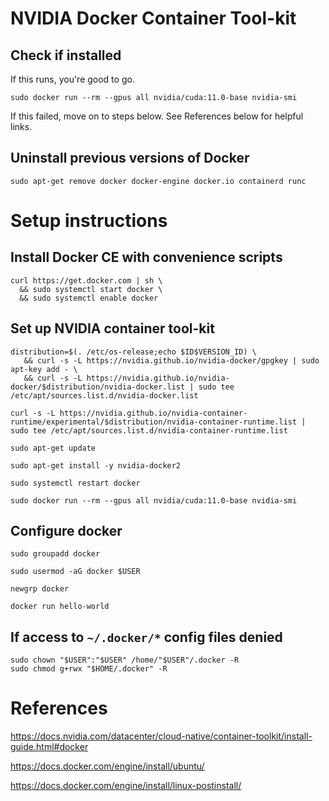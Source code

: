 # NVIDIA Docker Container Tool-kit

## Check if installed
If this runs, you're good to go.
```
sudo docker run --rm --gpus all nvidia/cuda:11.0-base nvidia-smi
```

If this failed, move on to steps below. See References below for helpful links.

## Uninstall previous versions of Docker

```
sudo apt-get remove docker docker-engine docker.io containerd runc
```

# Setup instructions

## Install Docker CE with convenience scripts

```
curl https://get.docker.com | sh \
  && sudo systemctl start docker \
  && sudo systemctl enable docker
```

## Set up NVIDIA container tool-kit

```
distribution=$(. /etc/os-release;echo $ID$VERSION_ID) \
   && curl -s -L https://nvidia.github.io/nvidia-docker/gpgkey | sudo apt-key add - \
   && curl -s -L https://nvidia.github.io/nvidia-docker/$distribution/nvidia-docker.list | sudo tee /etc/apt/sources.list.d/nvidia-docker.list
```

```
curl -s -L https://nvidia.github.io/nvidia-container-runtime/experimental/$distribution/nvidia-container-runtime.list | sudo tee /etc/apt/sources.list.d/nvidia-container-runtime.list
```

```
sudo apt-get update
```

```
sudo apt-get install -y nvidia-docker2
```

```
sudo systemctl restart docker
```

```
sudo docker run --rm --gpus all nvidia/cuda:11.0-base nvidia-smi
```

## Configure docker

```
sudo groupadd docker
```

```
sudo usermod -aG docker $USER
```

```
newgrp docker
```

```
docker run hello-world
```

## If access to `~/.docker/*` config files denied

```
sudo chown "$USER":"$USER" /home/"$USER"/.docker -R
sudo chmod g+rwx "$HOME/.docker" -R
```

# References

https://docs.nvidia.com/datacenter/cloud-native/container-toolkit/install-guide.html#docker

https://docs.docker.com/engine/install/ubuntu/

https://docs.docker.com/engine/install/linux-postinstall/

